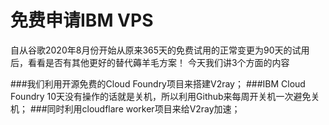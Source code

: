 # 免费申请IBM VPS

自从谷歌2020年8月份开始从原来365天的免费试用的正常变更为90天的试用后，看看是否有其他更好的替代薅羊毛方案！
今天我们讲3个方面的内容

###我们利用开源免费的Cloud Foundry项目来搭建V2ray；
###IBM Cloud Foundry 10天没有操作的话就是关机，所以利用Github来每周开关机一次避免关机；
###同时利用cloudflare worker项目来给V2ray加速；
